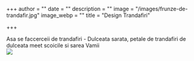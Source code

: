 +++
author = ""
date = ""
description = ""
image = "/images/frunze-de-trandafir.jpg"
image_webp = ""
title = "Design Trandafiri"

+++

Asa se faccerceii de trandafiri - Dulceata sarata, petale de trandafiri de dulceata meet scoicile si sarea Vamii   
![](/images/cer3.webp)